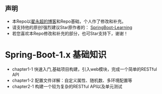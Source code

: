 ## 声明
* 本Repo以[翟永超的博客](http://blog.didispace.com)和Repo基础，个人作了修改和补充。
* 请支持他的原创!强烈建议Star原作者的： [SpringBoot-Learning](https://github.com/dyc87112/SpringBoot-Learning)
* 若您喜欢本Repo修改和补充的部分，也可Star支持下，谢谢！

# Spring-Boot-1.x 基础知识
* chapter1-1 快速入门,基础项目构建，引入web模块，完成一个简单的RESTful API
* chapter1-2 配置文件详解：自定义属性、随机数、多环境配置等
* chapter2-1 构建一个较为复杂的RESTful API以及单元测试

